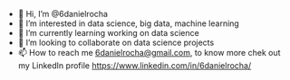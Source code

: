 - 👋 Hi, I’m @6danielrocha
- 👀 I’m interested in data science, big data, machine learning
- 🌱 I’m currently learning working on data science
- 💞️ I’m looking to collaborate on data science projects
- 📫 How to reach me 6danielrocha@gmail.com, to know more chek out my LinkedIn profile https://www.linkedin.com/in/6danielrocha/

<!---
6danielrocha/6danielrocha is a ✨ special ✨ repository because its `README.md` (this file) appears on your GitHub profile.
You can click the Preview link to take a look at your changes.
--->
